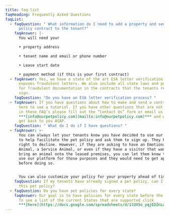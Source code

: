 ```yaml
---
title: faq-list
faqHeading: Frequently Asked Questions
faqList:
  - faqQuestion: " What information do I need to add a property and send a pet
      policy contract to the tenant?"
    faqAnswer: |-
      You will need your 

      • property address

      • tenant name and email or phone number

      • Lease start date

      • payment method (if this is your first contract)
  - faqAnswer: Yes, we have a state of the art ESA letter verification process that
      exposes fraudulent letters. We also include all state laws and penalties
      for fraudulent documentation in the contracts that the tenants read and
      sign.
    faqQuestion: "Do you have an ESA letter verification process? "
  - faqAnswer: If you have questions about how to make and send a contract click
      here to see a tutorial. If you have other questions that are not answered
      in these FAQ’s please fill out the “Contact Us” form or email us at
      ***[info@ourpetpolicy.com](mailto:info@ourpetpolicy.com)*** and we will
      get back to you ASAP.
    faqQuestion: " What do I do if I have questions? "
  - faqAnswer: >-
      You can always let your tenants know you have decided to use our platform
      to help facilitate the pet policy and ask them to sign up. They have the
      right to decline. However, if they are asking to have an Emotional Support
      Animal, a Service Animal, or even if they have a visitor that wants to
      bring an animal onto the leased premises, you can let them know that you
      use our platform for those purposes and they would need to get approved
      before doing so. 


      You can also customize your policy for your property ahead of time. When the new lease is ready to sign all you would have to do is enter the tenant name(s) and email/phone number and click send.
    faqQuestion: If my tenants have already signed a pet policy, can I implement
      this pet policy?
  - faqQuestion: Do you have pet policies for every state?
    faqAnswer: Our goal is to have policies for every state before the end of 2021.
      To see a list of the current States that are supported click
      ***[here](https://docs.google.com/spreadsheets/d/1lUX5o_yqjEDZnLwO5bYzhDSVjOrpN9YBbvQT7v1EJkA/edit#gid=0).***
---
```

